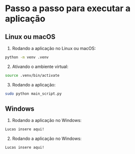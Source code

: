 # Passo a passo para executar a aplicação

## Linux ou macOS

1. Rodando a aplicação no Linux ou macOS:

```bash
python -m venv .venv
```

2. Ativando o ambiente virtual:

```bash
source .venv/bin/activate
```

3. Rodando a aplicação:

```bash
sudo python main_script.py
```

## Windows

1. Rodando a aplicação no Windows:

```bash
Lucas insere aqui!
```

2. Rodando a aplicação no Windows:

```bash
Lucas insere aqui!
```